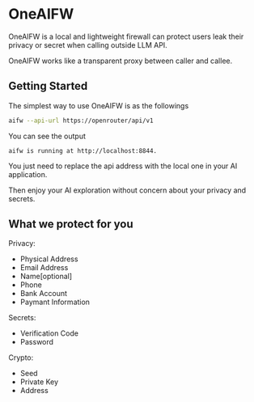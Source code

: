 OneAIFW
===

OneAIFW is a local and lightweight firewall can protect users leak their privacy or secret when calling outside LLM API.

OneAIFW works like a transparent proxy between caller and callee.


## Getting Started

The simplest way to use OneAIFW is as the followings
```bash
aifw --api-url https://openrouter/api/v1
```
You can see the output
```
aifw is running at http://localhost:8844.
```
You just need to replace the api address with the local one in your AI application.

Then enjoy your AI exploration without concern about your privacy and secrets.

## What we protect for you

Privacy:
- Physical Address
- Email Address
- Name[optional]
- Phone
- Bank Account
- Paymant Information

Secrets:
- Verification Code
- Password 

Crypto:
- Seed
- Private Key
- Address



